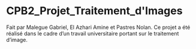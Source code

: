 # CPB2_Projet_Traitement_d'Images

Fait par Malegue Gabriel, El Azhari Amine et Pastres Nolan. Ce projet a été réalisé dans le cadre d’un travail universitaire portant sur le traitement d’image.
